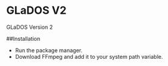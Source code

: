 # GLaDOS V2

GLaDOS Version 2

##Installation

* Run the package manager.
* Download FFmpeg and add it to your system path variable.